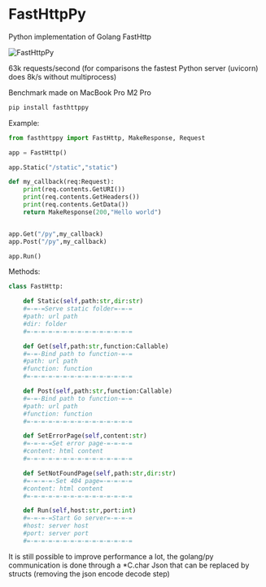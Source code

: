 # FastHttpPy
Python implementation of Golang FastHttp

![FastHttpPy](https://i.imgur.com/3SL6u9m.png)

63k requests/second
(for comparisons the fastest Python server (uvicorn) does 8k/s without multiprocess)

Benchmark made on MacBook Pro M2 Pro

```sh
pip install fasthttppy
```

Example:
```python
from fasthttppy import FastHttp, MakeResponse, Request

app = FastHttp()

app.Static("/static","static")

def my_callback(req:Request):
    print(req.contents.GetURI())
    print(req.contents.GetHeaders())
    print(req.contents.GetData())
    return MakeResponse(200,"Hello world")


app.Get("/py",my_callback)
app.Post("/py",my_callback)

app.Run()
```

Methods:
```python
class FastHttp:

    def Static(self,path:str,dir:str)
    #=-=-=Serve static folder=-=-=
    #path: url path
    #dir: folder
    #=-=-=-=-=-=-=-=-=-=-=-=-=-=-=

    def Get(self,path:str,function:Callable)
    #=-=-Bind path to function-=-=
    #path: url path
    #function: function
    #=-=-=-=-=-=-=-=-=-=-=-=-=-=-=

    def Post(self,path:str,function:Callable)
    #=-=-Bind path to function-=-=
    #path: url path
    #function: function
    #=-=-=-=-=-=-=-=-=-=-=-=-=-=-=

    def SetErrorPage(self,content:str)
    #=-=-=-=Set error page-=-=-=-=
    #content: html content
    #=-=-=-=-=-=-=-=-=-=-=-=-=-=-=

    def SetNotFoundPage(self,path:str,dir:str)
    #=-=-=-=-Set 404 page=-=-=-=-=
    #content: html content
    #=-=-=-=-=-=-=-=-=-=-=-=-=-=-=

    def Run(self,host:str,port:int)
    #=-=-=-=Start Go server=-=-=-=
    #host: server host
    #port: server port
    #=-=-=-=-=-=-=-=-=-=-=-=-=-=-=

```

It is still possible to improve performance a lot, the golang/py communication is done through a *C.char Json that can be replaced by structs (removing the json encode decode step)